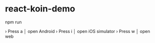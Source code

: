 # react-koin-demo
npm run 

› Press a │ open Android
› Press i │ open iOS simulator
› Press w │ open web